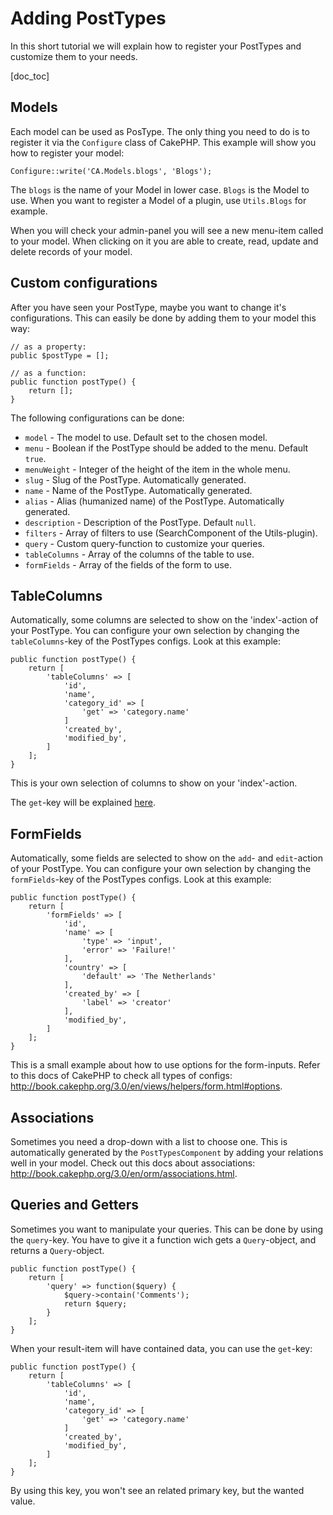 Adding PostTypes
================

In this short tutorial we will explain how to register your PostTypes and customize them to your needs.

[doc_toc]

Models
------

Each model can be used as PosType. The only thing you need to do is to register it via the `Configure` class of CakePHP.
This example will show you how to register your model:

    Configure::write('CA.Models.blogs', 'Blogs');
    
The `blogs` is the name of your Model in lower case. `Blogs` is the Model to use. When you want to register a Model of a
plugin, use `Utils.Blogs` for example.

When you will check your admin-panel you will see a new menu-item called to your model. When clicking on it you are able
to create, read, update and delete records of your model.

Custom configurations
---------------------

After you have seen your PostType, maybe you want to change it's configurations. This can easily be done by adding them
to your model this way:

    // as a property:
    public $postType = [];
    
    // as a function:
    public function postType() {
        return [];
    }
    
The following configurations can be done:

- `model` - The model to use. Default set to the chosen model.
- `menu` - Boolean if the PostType should be added to the menu. Default `true`.
- `menuWeight` - Integer of the height of the item in the whole menu.
- `slug` - Slug of the PostType. Automatically generated.
- `name` - Name of the PostType. Automatically generated.
- `alias` - Alias (humanized name) of the PostType. Automatically generated.
- `description` - Description of the PostType. Default `null`.
- `filters` - Array of filters to use (SearchComponent of the Utils-plugin).
- `query` - Custom query-function to customize your queries.
- `tableColumns` - Array of the columns of the table to use.
- `formFields` - Array of the fields of the form to use.

TableColumns
------------

Automatically, some columns are selected to show on the 'index'-action of your PostType. You can configure your own 
selection by changing the `tableColumns`-key of the PostTypes configs. Look at this example:

    public function postType() {
        return [
            'tableColumns' => [
                'id',
                'name',
                'category_id' => [
                    'get' => 'category.name'
                ]
                'created_by',
                'modified_by',
            ]
        ];
    }
        
This is your own selection of columns to show on your 'index'-action.

The `get`-key will be explained [here](#queries-and-getters).

FormFields
----------

Automatically, some fields are selected to show on the `add`- and `edit`-action of your PostType. You can configure your
own selection by changing the `formFields`-key of the PostTypes configs. Look at this example:

    public function postType() {
        return [
            'formFields' => [
                'id',
                'name' => [
                    'type' => 'input',
                    'error' => 'Failure!'
                ],
                'country' => [
                    'default' => 'The Netherlands'
                ],
                'created_by' => [
                    'label' => 'creator'
                ],
                'modified_by',
            ]
        ];
    }
    
This is a small example about how to use options for the form-inputs. Refer to this docs of CakePHP to check all types
of configs: http://book.cakephp.org/3.0/en/views/helpers/form.html#options.

Associations
------------

Sometimes you need a drop-down with a list to choose one. This is automatically generated by the `PostTypesComponent` by
adding your relations well in your model. Check out this docs about associations: 
http://book.cakephp.org/3.0/en/orm/associations.html.

Queries and Getters
-------------------

Sometimes you want to manipulate your queries. This can be done by using the `query`-key. You have to give it a function
wich gets a `Query`-object, and returns a `Query`-object.

    public function postType() {
        return [
            'query' => function($query) {
                $query->contain('Comments');
                return $query;
            }
        ];
    }
    
When your result-item will have contained data, you can use the `get`-key:

    public function postType() {
        return [
            'tableColumns' => [
                'id',
                'name',
                'category_id' => [
                    'get' => 'category.name'
                ]
                'created_by',
                'modified_by',
            ]
        ];
    }
    
By using this key, you won't see an related primary key, but the wanted value.